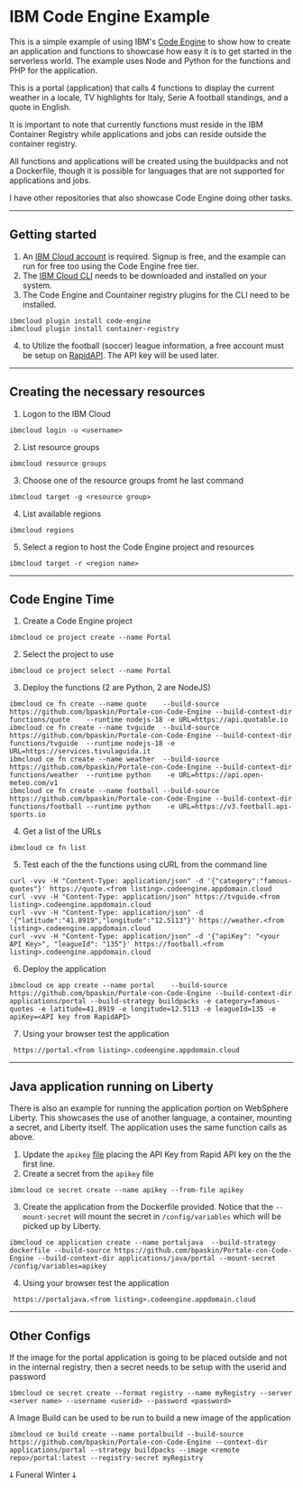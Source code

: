 # IBM Code Engine Example

This is a simple example of using IBM's [Code Engine](https://www.ibm.com/products/code-engine) to show how to create an application and functions to showcase how easy it is to get started in the serverless world.  The example uses Node and Python for the functions and PHP for the application.  

This is a portal (application) that calls 4 functions to display the current weather in a locale, TV highlights for Italy, Serie A football standings, and a quote in English.

It is important to note that currently functions must reside in the IBM Container Registry while applications and jobs can reside outside the container registry.

All functions and applications will be created using the buuldpacks and not a Dockerfile, though it is possible for languages that are not supported for applications and jobs.

I have other repositories that also showcase Code Engine doing other tasks.

---
## Getting started

1. An [IBM Cloud account](https://cloud.ibm.com/login) is required.  Signup is free, and the example can run for free too using the Code Engine free tier.
2. The [IBM Cloud CLI](https://www.ibm.com/products/cli) needs to be downloaded and installed on your system.
3. The Code Engine and Countainer registry plugins for the CLI need to be installed.
```
ibmcloud plugin install code-engine
ibmcloud plugin install container-registry
```
4. to Utilize the football (soccer) league information, a free account must be setup on [RapidAPI](https://rapidapi.com/hub).  The API key will be used later.
---
## Creating the necessary resources
1. Logon to the IBM Cloud
```
ibmcloud login -u <username>
```
2. List resource groups
```
ibmcloud resource groups
```
3. Choose one of the resource groups fromt he last command
```
ibmcloud target -g <resource group>
```
4. List available regions
```
ibmcloud regions
```
5. Select a region to host the Code Engine project and resources
```
ibmcloud target -r <region name>
```
---
## Code Engine Time
1.  Create a Code Engine project
```
ibmcloud ce project create --name Portal
```
2. Select the project to use
```
ibmcloud ce project select --name Portal
```
3. Deploy the functions (2 are Python, 2 are NodeJS)
```
ibmcloud ce fn create --name quote    --build-source https://github.com/bpaskin/Portale-con-Code-Engine --build-context-dir functions/quote    --runtime nodejs-18 -e URL=https://api.quotable.io
ibmcloud ce fn create --name tvguide  --build-source https://github.com/bpaskin/Portale-con-Code-Engine --build-context-dir functions/tvguide  --runtime nodejs-18 -e URL=https://services.tivulaguida.it
ibmcloud ce fn create --name weather  --build-source https://github.com/bpaskin/Portale-con-Code-Engine --build-context-dir functions/weather  --runtime python    -e URL=https://api.open-meteo.com/v1   
ibmcloud ce fn create --name football --build-source https://github.com/bpaskin/Portale-con-Code-Engine --build-context-dir functions/football --runtime python    -e URL=https://v3.football.api-sports.io
```
4. Get a list of the URLs
```
ibmcloud ce fn list
```
5. Test each of the the functions using cURL from the command line
```
curl -vvv -H "Content-Type: application/json" -d '{"category":"famous-quotes"}' https://quote.<from listing>.codeengine.appdomain.cloud 
curl -vvv -H "Content-Type: application/json" https://tvguide.<from listing>.codeengine.appdomain.cloud
curl -vvv -H "Content-Type: application/json" -d '{"latitude":"41.8919","longitude":"12.5113"}' https://weather.<from listing>.codeengine.appdomain.cloud 
curl -vvv -H "Content-Type: application/json" -d '{"apiKey": "<your API Key>", "leagueId": "135"}' https://football.<from listing>.codeengine.appdomain.cloud 
```
6. Deploy the application
```
ibmcloud ce app create --name portal    --build-source https://github.com/bpaskin/Portale-con-Code-Engine --build-context-dir applications/portal --build-strategy buildpacks -e category=famous-quotes -e latitude=41.8919 -e longitude=12.5113 -e leagueId=135 -e apiKey=<API key from RapidAPI> 
```
7. Using your browser test the application
```
 https://portal.<from listing>.codeengine.appdomain.cloud
```
---
## Java application running on Liberty
There is also an example for running the application portion on WebSphere Liberty.  This showcases the use of another language, a container, mounting a secret, and Liberty itself.  The application uses the same function calls as above.  

1. Update the `apikey` [file](https://github.com/bpaskin/Portale-con-Code-Engine/blob/main/applications/java/portal/apikey) placing the API Key from Rapid API key on the the first line.
2. Create a secret from the `apikey` file
```
ibmcloud ce secret create --name apikey --from-file apikey 
```
3. Create the application from the Dockerfile provided.  Notice that the `--mount-secret` will mount the secret in `/config/variables` which will be picked up by Liberty.
```
ibmcloud ce application create --name portaljava  --build-strategy dockerfile --build-source https://github.com/bpaskin/Portale-con-Code-Engine --build-context-dir applications/java/portal --mount-secret /config/variables=apikey 
```
4. Using your browser test the application
```
 https://portaljava.<from listing>.codeengine.appdomain.cloud
```
---
## Other Configs
If the image for the portal application is going to be placed outside and not in the internal registry, then a secret needs to be setup with the userid and password
```
ibmcloud ce secret create --format registry --name myRegistry --server <server name> --username <userid> --password <password>
```

A Image Build can be used to be run to build a new image of the application
```
ibmcloud ce build create --name portalbuild --build-source https://github.com/bpaskin/Portale-con-Code-Engine --context-dir applications/portal --strategy buildpacks --image <remote repo>/portal:latest --registry-secret myRegistry
```

𐕣 Funeral Winter 𐕣
